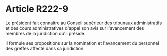 # Article R222-9

Le président fait connaître au Conseil supérieur des tribunaux administratifs et des cours administratives d'appel son avis sur l'avancement des membres de la juridiction qu'il préside.

Il formule ses propositions sur la nomination et l'avancement du personnel des greffes affecté dans sa juridiction.
